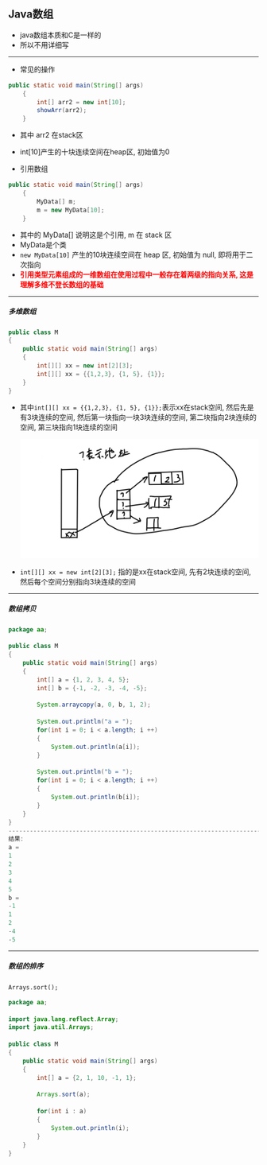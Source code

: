 ## Java数组

- java数组本质和C是一样的
- 所以不用详细写



---



- 常见的操作

```java
public static void main(String[] args)
    {
        int[] arr2 = new int[10];
        showArr(arr2);
    }
```

- 其中 arr2 在stack区
- int[10]产生的十块连续空间在heap区, 初始值为0



- 引用数组

```java
public static void main(String[] args)
    {
        MyData[] m;
    	m = new MyData[10];
    }
```

- 其中的 MyData[] 说明这是个引用, m 在 stack 区
- MyData是个类
- `new MyData[10]` 产生的10块连续空间在 heap 区, 初始值为 null, 即将用于二次指向
- <strong style="color:red;">引用类型元素组成的一维数组在使用过程中一般存在着两级的指向关系, 这是理解多维不登长数组的基础</strong>

---

##### 多维数组

```java
public class M
{
    public static void main(String[] args)
    {
        int[][] xx = new int[2][3];
        int[][] xx = {{1,2,3}, {1, 5}, {1}};
    }
}
```

- 其中`int[][] xx = {{1,2,3}, {1, 5}, {1}};`表示xx在stack空间, 然后先是有3块连续的空间, 然后第一块指向一块3块连续的空间, 第二块指向2块连续的空间, 第三块指向1块连续的空间

  ![](多维数组空间.png)

- `int[][] xx = new int[2][3];` 指的是xx在stack空间, 先有2块连续的空间, 然后每个空间分别指向3块连续的空间



---

##### 数组拷贝

```java
package aa;

public class M
{
    public static void main(String[] args)
    {
        int[] a = {1, 2, 3, 4, 5};
        int[] b = {-1, -2, -3, -4, -5};

        System.arraycopy(a, 0, b, 1, 2);

        System.out.println("a = ");
        for(int i = 0; i < a.length; i ++)
        {
            System.out.println(a[i]);
        }

        System.out.println("b = ");
        for(int i = 0; i < a.length; i ++)
        {
            System.out.println(b[i]);
        }
    }
}
------------------------------------------------------------------------------
结果:
a = 
1
2
3
4
5
b = 
-1
1
2
-4
-5
```

---

##### 数组的排序

`Arrays.sort();`



```java
package aa;

import java.lang.reflect.Array;
import java.util.Arrays;

public class M
{
    public static void main(String[] args)
    {
        int[] a = {2, 1, 10, -1, 1};

        Arrays.sort(a);

        for(int i : a)
        {
            System.out.println(i);
        }
    }
}
```

